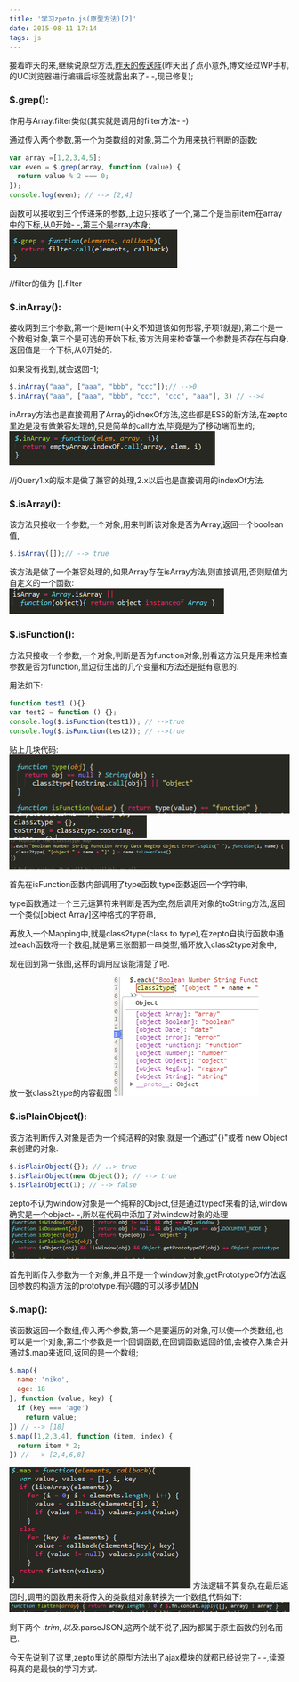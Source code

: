 ```yaml
---
title: '学习zpeto.js(原型方法)[2]'
date: 2015-08-11 17:14
tags: js
---
```


接着昨天的来,继续说原型方法,[昨天的传送阵](http://www.cnblogs.com/jiasm/p/4718610.html)(昨天出了点小意外,博文经过WP手机的UC浏览器进行编辑后标签就露出来了- -,现已修复);

### $.grep():

作用与Array.filter类似(其实就是调用的filter方法- -)

通过传入两个参数,第一个为类数组的对象,第二个为用来执行判断的函数;

```javascript
var array =[1,2,3,4,5];
var even = $.grep(array, function (value) {
  return value % 2 === 0;
});
console.log(even); // --> [2,4]
```

函数可以接收到三个传递来的参数,上边只接收了一个,第二个是当前item在array中的下标,从0开始- -,第三个是array本身;
![](/images/learning-zepto-js-prototype-second/screen-shot-1.png)

//filter的值为 [].filter

### $.inArray():

接收两到三个参数,第一个是item(中文不知道该如何形容,子项?就是),第二个是一个数组对象,第三个是可选的开始下标,该方法用来检查第一个参数是否存在与自身.返回值是一个下标,从0开始的.

如果没有找到,就会返回-1;

```javascript
$.inArray("aaa", ["aaa", "bbb", "ccc"]);// -->0
$.inArray("aaa", ["aaa", "bbb", "ccc", "ccc", "aaa"], 3) // -->4
```

inArray方法也是直接调用了Array的idnexOf方法,这些都是ES5的新方法,在zepto里边是没有做兼容处理的,只是简单的call方法,毕竟是为了移动端而生的;
![](/images/learning-zepto-js-prototype-second/screen-shot-2.png)

//jQuery1.x的版本是做了兼容的处理,2.x以后也是直接调用的indexOf方法.

### $.isArray():

该方法只接收一个参数,一个对象,用来判断该对象是否为Array,返回一个boolean值,

```javascript
$.isArray([]);// --> true
```

该方法是做了一个兼容处理的,如果Array存在isArray方法,则直接调用,否则赋值为自定义的一个函数:
![](/images/learning-zepto-js-prototype-second/screen-shot-3.png)

### $.isFunction():

方法只接收一个参数,一个对象,判断是否为function对象,别看这方法只是用来检查参数是否为function,里边衍生出的几个变量和方法还是挺有意思的.

用法如下:

```javascript
function test1 (){}
var test2 = function () {};
console.log($.isFunction(test1)); // -->true
console.log($.isFunction(test2)); // -->true
```
贴上几块代码:
![](/images/learning-zepto-js-prototype-second/screen-shot-4.png)
![](/images/learning-zepto-js-prototype-second/screen-shot-5.png)
![](/images/learning-zepto-js-prototype-second/screen-shot-6.png)

首先在isFunction函数内部调用了type函数,type函数返回一个字符串,

type函数通过一个三元运算符来判断是否为空,然后调用对象的toString方法,返回一个类似[object Array]这种格式的字符串,

再放入一个Mapping中,就是class2type(class to type),在zepto自执行函数中通过each函数将一个数组,就是第三张图那一串类型,循环放入class2type对象中,

现在回到第一张图,这样的调用应该能清楚了吧.

放一张class2type的内容截图
![](/images/learning-zepto-js-prototype-second/screen-shot-7.png)

### $.isPlainObject():

该方法判断传入对象是否为一个纯洁粹的对象,就是一个通过"{}"或者 new Object 来创建的对象.

```javascript
$.isPlainObject({}); // ..> true
$.isPlainObject(new Object()); // --> true
$.isPlainObject(1); // --> false
```

zepto不认为window对象是一个纯粹的Object,但是通过typeof来看的话,window确实是一个object- -,所以在代码中添加了对window对象的处理
![](/images/learning-zepto-js-prototype-second/screen-shot-8.png)

首先判断传入参数为一个对象,并且不是一个window对象,getPrototypeOf方法返回参数的构造方法的prototype.有兴趣的可以移步[MDN](https://developer.mozilla.org/zh-CN/docs/Web/JavaScript/Reference/Global_Objects/Object/GetPrototypeOf)

### $.map():

该函数返回一个数组,传入两个参数,第一个是要遍历的对象,可以使一个类数组,也可以是一个对象,第二个参数是一个回调函数,在回调函数返回的值,会被存入集合并通过$.map来返回,返回的是一个数组;

```javascript
$.map({
  name: 'niko',
  age: 18
}, function (value, key) {
  if (key === 'age')
    return value;
}) // --> [18]
$.map([1,2,3,4], function (item, index) {
  return item * 2;
}) // --> [2,4,6,8]
```
![](/images/learning-zepto-js-prototype-second/screen-shot-9.png)
方法逻辑不算复杂,在最后返回时,调用的函数用来将传入的类数组对象转换为一个数组,代码如下:
![](/images/learning-zepto-js-prototype-second/screen-shot-10.png)

剩下两个 $.trim,以及$.parseJSON,这两个就不说了,因为都属于原生函数的别名而已.

今天先说到了这里,zepto里边的原型方法出了ajax模块的就都已经说完了- -,读源码真的是最快的学习方式.
